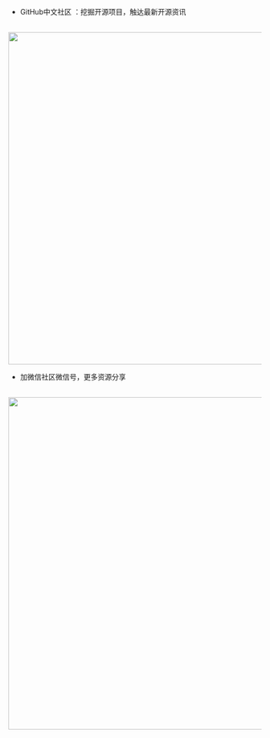 
* GitHub中文社区 ：挖掘开源项目，触达最新开源资讯

<br><img src="https://github.com/GithubChineseCommunity/images/blob/master/gongzhonghao.png?raw=true" width=1000 height=660>


* 加微信社区微信号，更多资源分享

<br><img src="https://github.com/GithubChineseCommunity/images/blob/master/weixinhao.png?raw=true" width=1000 height=660>
